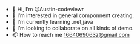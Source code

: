 - 👋 Hi, I’m @Austin-codeviewr
- 👀 I’m interested in general componnent creating.
- 🌱 I’m currently learning .net,java
- 💞️ I’m looking to collaborate on all kinds of demo.
- 📫 How to reach me 1664069063z@gmail.com

<a src="https://raw.githubusercontent.com/softlgl/softlgl/output/github-contribution-grid-snake-dark.svg" />
<!---
Austin-codeviewr/Austin-codeviewr is a ✨ special ✨ repository because its `README.md` (this file) appears on your GitHub profile.
You can click the Preview link to take a look at your changes.
--->
